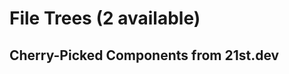 # File Trees (2 available)

## Cherry-Picked Components from 21st.dev

<!-- Add your selected file tree components here -->

